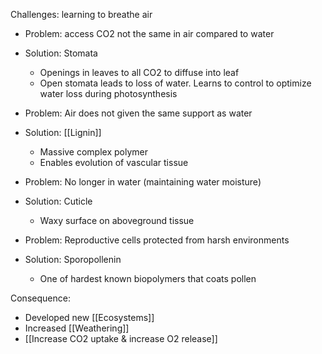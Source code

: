 Challenges: learning to breathe air

- Problem: access CO2 not the same in air compared to water
- Solution: Stomata
	- Openings in leaves to all CO2 to diffuse into leaf
	- Open stomata leads to loss of water. Learns to control to optimize water loss during photosynthesis

- Problem: Air does not given the same support as water
- Solution: [[Lignin]]
	- Massive complex polymer
	- Enables evolution of vascular tissue

- Problem: No longer in water (maintaining water moisture)
- Solution: Cuticle
	- Waxy surface on aboveground tissue

- Problem: Reproductive cells protected from harsh environments
- Solution: Sporopollenin
	- One of hardest known biopolymers that coats pollen

Consequence:
- Developed new [[Ecosystems]]
- Increased [[Weathering]]
- [[Increase CO2 uptake & increase O2 release]]